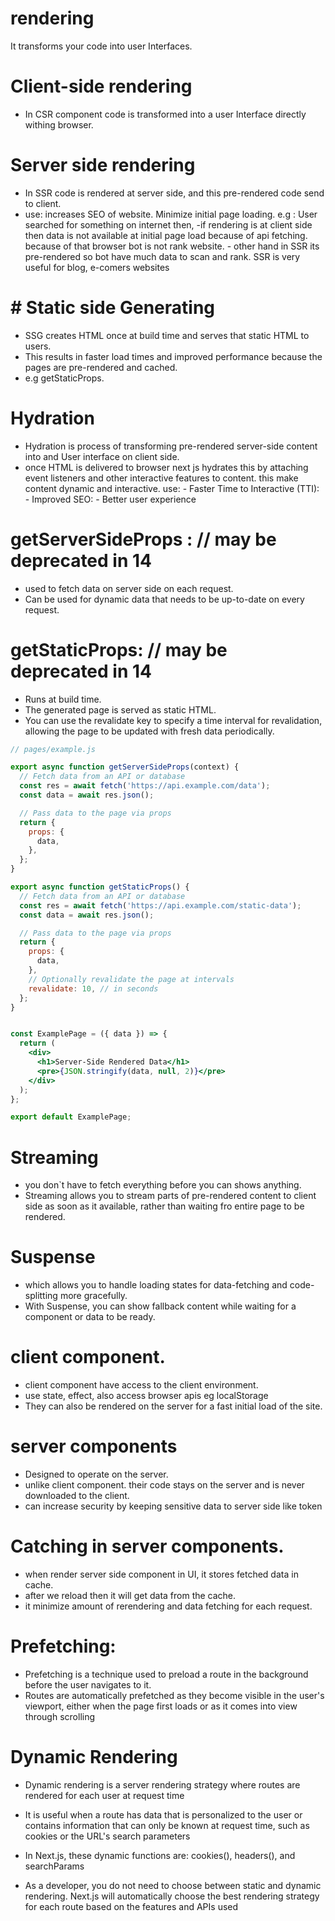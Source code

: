 # rendering
It transforms your code into user Interfaces.

# Client-side rendering
- In CSR component code is transformed into a user Interface directly withing browser.

# Server side rendering
- In SSR code is rendered at server side, and this pre-rendered code send to client.
- use: increases SEO of website.
       Minimize initial page loading.
  e.g : User searched for something on internet then,
        -if rendering is at client side then data is not available at initial page load because of api fetching. because of that browser bot is not rank website.
        - other hand in SSR its pre-rendered so bot have much data to scan and rank. SSR is very useful for blog, e-comers websites

 # # Static side Generating 
- SSG creates HTML once at build time and serves that static HTML to users. 
- This results in faster load times and improved performance because the pages are pre-rendered and cached.
- e.g getStaticProps.



 # Hydration       
 - Hydration is process of transforming pre-rendered server-side content into and User interface on client side.
 - once HTML is delivered to browser next js hydrates this by attaching event listeners and other interactive features to content. this make content dynamic and interactive.
   use: 
        - Faster Time to Interactive (TTI):
        - Improved SEO: 
        - Better user experience

# getServerSideProps : // may be deprecated in 14
- used to fetch data on server side on each request.
- Can be used for dynamic data that needs to be up-to-date on every request.

# getStaticProps:  // may be deprecated in 14
- Runs at build time.
- The generated page is served as static HTML.
- You can use the revalidate key to specify a time interval for revalidation, allowing the page to be updated with fresh data periodically.


```jsx 
// pages/example.js

export async function getServerSideProps(context) {
  // Fetch data from an API or database
  const res = await fetch('https://api.example.com/data');
  const data = await res.json();

  // Pass data to the page via props
  return {
    props: {
      data,
    },
  };
}

export async function getStaticProps() {
  // Fetch data from an API or database
  const res = await fetch('https://api.example.com/static-data');
  const data = await res.json();

  // Pass data to the page via props
  return {
    props: {
      data,
    },
    // Optionally revalidate the page at intervals
    revalidate: 10, // in seconds
  };
}


const ExamplePage = ({ data }) => {
  return (
    <div>
      <h1>Server-Side Rendered Data</h1>
      <pre>{JSON.stringify(data, null, 2)}</pre>
    </div>
  );
};

export default ExamplePage;
```

# Streaming 
- you don`t have to fetch everything before you can shows anything.
- Streaming allows you to stream parts of pre-rendered content to client side as soon as it available, rather than waiting fro entire page to be rendered. 

# Suspense
- which allows you to handle loading states for data-fetching and code-splitting more gracefully.
- With Suspense, you can show fallback content while waiting for a component or data to be ready.

# client component.
- client component have access to the client environment.
- use state, effect, also access browser apis eg localStorage
- They can also be rendered on the server for a fast initial load of the site.

# server components
- Designed to operate on the server.
- unlike client component. their code stays on the server and is never downloaded to the client.
- can increase security by keeping sensitive data to server side like token

# Catching in server components.
- when render server side component in UI, it stores fetched data in cache.
- after we reload then it will get data from the cache.
- it minimize amount of rerendering and data fetching for each request. 

# Prefetching:
- Prefetching is a technique used to preload a route in the background before the
  user navigates to it. 
- Routes are automatically prefetched as they become visible in the user's viewport,
  either when the page first loads or as it comes into view through scrolling

# Dynamic Rendering
- Dynamic rendering is a server rendering strategy where routes are rendered for each user at request time
- It is useful when a route has data that is personalized to the user or contains information that can only be known at request time, such as cookies or the URL's search parameters
- In Next.js, these dynamic functions are: cookies(), headers(), and searchParams

- As a developer, you do not need to choose between static and dynamic rendering.
Next.js will automatically choose the best rendering strategy for each route based
on the features and APIs used
